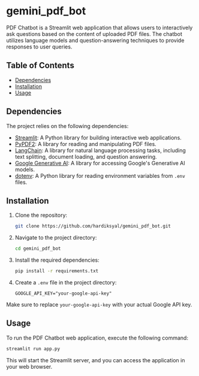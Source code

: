 # gemini_pdf_bot

PDF Chatbot is a Streamlit web application that allows users to interactively ask questions based on the content of uploaded PDF files. The chatbot utilizes language models and question-answering techniques to provide responses to user queries.

## Table of Contents
- [Dependencies](#dependencies)
- [Installation](#installation)
- [Usage](#usage)
  
## Dependencies
The project relies on the following dependencies:
- [Streamlit](https://streamlit.io/): A Python library for building interactive web applications.
- [PyPDF2](https://pythonhosted.org/PyPDF2/): A library for reading and manipulating PDF files.
- [LangChain](https://github.com/langchain/langchain): A library for natural language processing tasks, including text splitting, document loading, and question answering.
- [Google Generative AI](https://github.com/google-research/google-generativeai): A library for accessing Google's Generative AI models.
- [dotenv](https://pypi.org/project/python-dotenv/): A Python library for reading environment variables from `.env` files.

## Installation
1. Clone the repository:
   ```bash
   git clone https://github.com/hardiksyal/gemini_pdf_bot.git
   ```
2. Navigate to the project directory:
   ```bash
   cd gemini_pdf_bot
   ```
3. Install the required dependencies:
   ```bash
   pip install -r requirements.txt
   ```
4. Create a `.env` file in the project directory:
   ```plaintext
   GOOGLE_API_KEY="your-google-api-key"
   ```
Make sure to replace `your-google-api-key` with your actual Google API key.

## Usage
To run the PDF Chatbot web application, execute the following command:
```bash
streamlit run app.py
```
This will start the Streamlit server, and you can access the application in your web browser.
